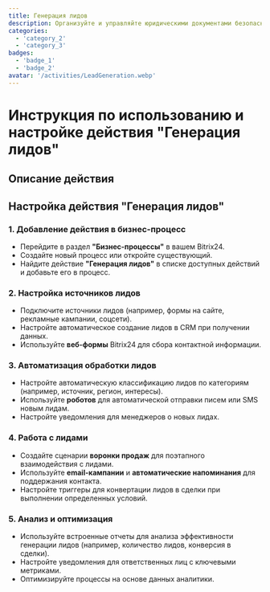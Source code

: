 ```yaml
---
title: Генерация лидов
description: Организуйте и управляйте юридическими документами безопасно.
categories: 
  - 'category_2'
  - 'category_3'
badges: 
  - 'badge_1'
  - 'badge_2'
avatar: '/activities/LeadGeneration.webp'
---
```


# Инструкция по использованию и настройке действия "Генерация лидов"

## Описание действия

## **Настройка действия "Генерация лидов"**

### 1. Добавление действия в бизнес-процесс
- Перейдите в раздел **"Бизнес-процессы"** в вашем Bitrix24.
- Создайте новый процесс или откройте существующий.
- Найдите действие **"Генерация лидов"** в списке доступных действий и добавьте его в процесс.

### 2. Настройка источников лидов
- Подключите источники лидов (например, формы на сайте, рекламные кампании, соцсети).
- Настройте автоматическое создание лидов в CRM при получении данных.
- Используйте **веб-формы** Bitrix24 для сбора контактной информации.

### 3. Автоматизация обработки лидов
- Настройте автоматическую классификацию лидов по категориям (например, источник, регион, интересы).
- Используйте **роботов** для автоматической отправки писем или SMS новым лидам.
- Настройте уведомления для менеджеров о новых лидах.

### 4. Работа с лидами
- Создайте сценарии **воронки продаж** для поэтапного взаимодействия с лидами.
- Используйте **email-кампании** и **автоматические напоминания** для поддержания контакта.
- Настройте триггеры для конвертации лидов в сделки при выполнении определенных условий.

### 5. Анализ и оптимизация
- Используйте встроенные отчеты для анализа эффективности генерации лидов (например, количество лидов, конверсия в сделки).
- Настройте уведомления для ответственных лиц с ключевыми метриками.
- Оптимизируйте процессы на основе данных аналитики.